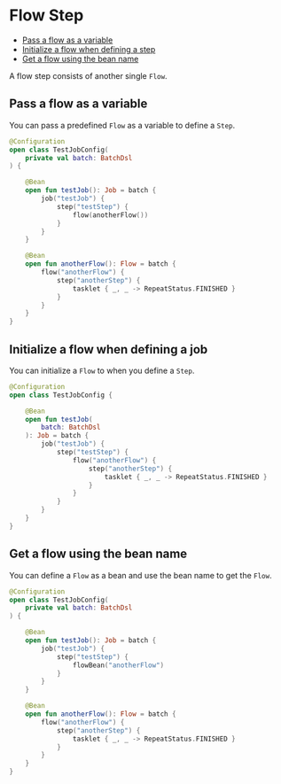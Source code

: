# Flow Step

- [Pass a flow as a variable](#pass-a-flow-as-a-variable)
- [Initialize a flow when defining a step](#initialize-a-flow-when-defining-a-step)
- [Get a flow using the bean name](#get-a-flow-using-the-bean-name)

A flow step consists of another single `Flow`.

## Pass a flow as a variable

You can pass a predefined `Flow` as a variable to define a `Step`.

```kotlin
@Configuration
open class TestJobConfig(
    private val batch: BatchDsl
) {

    @Bean
    open fun testJob(): Job = batch {
        job("testJob") {
            step("testStep") {
                flow(anotherFlow())
            }
        }
    }

    @Bean
    open fun anotherFlow(): Flow = batch {
        flow("anotherFlow") {
            step("anotherStep") {
                tasklet { _, _ -> RepeatStatus.FINISHED }
            }
        }
    }
}
```

## Initialize a flow when defining a job

You can initialize a `Flow` to when you define a `Step`.

```kotlin
@Configuration
open class TestJobConfig {

    @Bean
    open fun testJob(
        batch: BatchDsl
    ): Job = batch {
        job("testJob") {
            step("testStep") {
                flow("anotherFlow") {
                    step("anotherStep") {
                        tasklet { _, _ -> RepeatStatus.FINISHED }
                    }
                }
            }
        }
    }
}
```

## Get a flow using the bean name

You can define a `Flow` as a bean and use the bean name to get the `Flow`.

```kotlin
@Configuration
open class TestJobConfig(
    private val batch: BatchDsl
) {

    @Bean
    open fun testJob(): Job = batch {
        job("testJob") {
            step("testStep") {
                flowBean("anotherFlow")
            }
        }
    }

    @Bean
    open fun anotherFlow(): Flow = batch {
        flow("anotherFlow") {
            step("anotherStep") {
                tasklet { _, _ -> RepeatStatus.FINISHED }
            }
        }
    }
}
```
